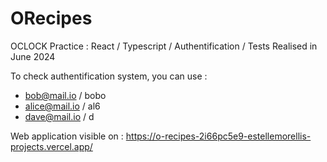 # ORecipes

OCLOCK Practice : React / Typescript / Authentification / Tests
Realised in June 2024

To check authentification system, you can use :

- bob@mail.io / bobo
- alice@mail.io / al6
- dave@mail.io / d


Web application visible on : https://o-recipes-2i66pc5e9-estellemorellis-projects.vercel.app/
